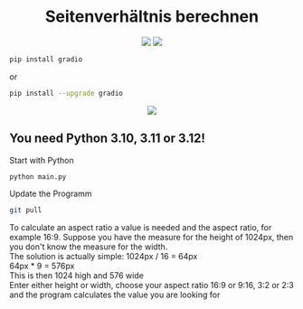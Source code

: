 <div align=center><h1>Seitenverhältnis berechnen</h1></div>
<p align="center">
<img src="https://der-zerfleischer.de/images/github/seitenverhaeltnis.jpeg" />
  <img src="https://prompt-base.der-zerfleischer.de/image/2024-08-18-075935_401101999385689.jpg" />
</p>

```sh
pip install gradio
```

or

```sh
pip install --upgrade gradio
```

<p align="center">
  <img src="https://der-zerfleischer.de/images/github/svb3.jpeg" />
</p>

## You need Python 3.10, 3.11 or 3.12!

Start with Python

```sh
python main.py
```

Update the Programm

```sh
git pull
```

To calculate an aspect ratio a value is needed and the aspect ratio, for example 16:9. Suppose you have the measure for the height of 1024px, then you don't know the measure for the width.<br>
The solution is actually simple: 1024px / 16 = 64px<br>
64px * 9 = 576px<br>
This is then 1024 high and 576 wide<br>
Enter either height or width, choose your aspect ratio 16:9 or 9:16, 3:2 or 2:3 and the program calculates the value you are looking for
